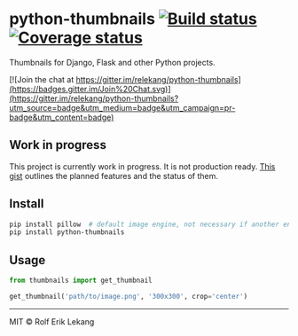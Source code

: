 # python-thumbnails  [![Build status](https://ci.frigg.io/badges/relekang/python-thumbnails/)](https://ci.frigg.io/relekang/python-thumbnails/last/) [![Coverage status](https://ci.frigg.io/badges/coverage/relekang/python-thumbnails/)](https://ci.frigg.io/relekang/python-thumbnails/last/)

Thumbnails for Django, Flask and other Python projects.

[![Join the chat at https://gitter.im/relekang/python-thumbnails](https://badges.gitter.im/Join%20Chat.svg)](https://gitter.im/relekang/python-thumbnails?utm_source=badge&utm_medium=badge&utm_campaign=pr-badge&utm_content=badge)


## Work in progress
This project is currently work in progress. It is not production ready.
[This gist](https://gist.github.com/relekang/1544815ce1370a0be2b4) outlines the planned features
and the status of them.

## Install
```bash
pip install pillow  # default image engine, not necessary if another engine is used
pip install python-thumbnails
```

## Usage

```python
from thumbnails import get_thumbnail

get_thumbnail('path/to/image.png', '300x300', crop='center')
```

----------------------

MIT © Rolf Erik Lekang
